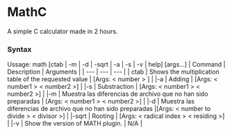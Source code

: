 # MathC
A simple C calculator made in 2 hours.

### Syntax
Ussage: math [ctab | -m | -d | -sqrt | -a | -s | -v | help] [args...]
| Command | Description | Arguments |
| --- | --- | --- |
| ctab | Shows the multiplication table of the requested value | [Args: < number > ] |
|-a | Adding | [Args: < number1 > < number2 >] |
|-s | Substraction | [Args: < number1 > < number2 >] | 
|-m | Muestra las diferencias de archivo que no han sido preparadas | [Args: < number1 > < number2 >] |
|-d | Muestra las diferencias de archivo que no han sido preparadas |[Args: < number to divide > < divisor >] |
|-sqrt | Rooting | [Args: < radical index > < residing >] |
|-v | Show the version of MATH plugin. | N/A |
